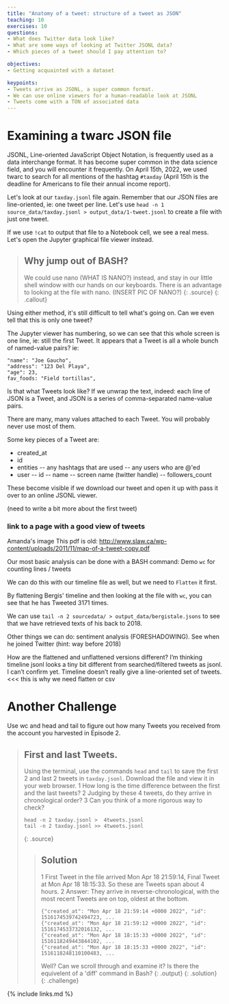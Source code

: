 ```yaml
---
title: "Anatomy of a tweet: structure of a tweet as JSON"
teaching: 10
exercises: 10
questions:
- What does Twitter data look like?
- What are some ways of looking at Twitter JSONL data?
- Which pieces of a tweet should I pay attention to?

objectives:
- Getting acquainted with a dataset

keypoints:
- Tweets arrive as JSONL, a super common format.
- We can use online viewers for a human-readable look at JSONL
- Tweets come with a TON of associated data
---
```


# Examining a twarc JSON file

JSONL, Line-oriented JavaScript Object Notation, is frequently used as a 
data interchange format. It has become super common in the data science 
field, and you will encounter it frequently. On April 15th, 2022, we 
used twarc to search for all mentions of the hashtag `#taxday` (April 15th is
the deadline for Americans to file their annual income report).

Let's look at our `taxday.jsonl` file again. Remember that our JSON files are line-oriented,
ie: one tweet per line. Let's use 
`head -n 1 source_data/taxday.jsonl > output_data/1-tweet.jsonl` to create a file
with just one tweet.

If we use `!cat` to output that file to a Notebook cell, we see a real mess. Let's
open the Jupyter graphical file viewer instead. 

> ## Why jump out of BASH?
>
> We could use nano (WHAT IS NANO?) instead, and stay in our little shell window 
> with our hands on our keyboards.  There is an advantage to looking at the
> file with nano. (INSERT PIC OF NANO?)
> {: .source}
{: .callout}

Using either method, it's still difficult to tell what's going on. Can we even tell that
this is only one tweet?

The Jupyter viewer has numbering, so we can see that this whole screen is one line, ie: 
still the first Tweet. It appears that a Tweet is all a whole bunch of named-value pairs? 
ie:

~~~
"name": "Joe Gaucho",
"address": "123 Del Playa",
"age": 23,
fav_foods: "Field tortillas",
~~~

Is that what Tweets look like? If we unwrap the text, indeed: each line of JSON is a Tweet,
and JSON is a series of comma-separated name-value pairs. 

There are many, many values attached to each Tweet. You will probably never use
most of them. 

Some key pieces of a Tweet are:
- created_at
- id
- entities
  -- any hashtags that are used
  -- any users who are @'ed
- user
  -- id
  -- name
  -- screen name (twitter handle)
  -- followers_count
  
These become visible if we download our tweet and open it up with pass it over to an
online JSONL viewer. 

(need to write a bit more about the first tweet)

### link to a page with a good view of tweets
Amanda's image
This pdf is old: http://www.slaw.ca/wp-content/uploads/2011/11/map-of-a-tweet-copy.pdf

Our most basic analysis can be done with a BASH command:
Demo `wc` for counting lines / tweets 

We can do this with our timeline file as well, but we need to `Flatten` it first.

By flattening Bergis' timeline and then looking at the file with `wc`, you can see
that he has Tweeted 3171 times. 

We can use `tail -n 2 sourcedata/ > output_data/bergistale.jsons` to see that
we have retrieved texts of his back to 2018.

Other things we can do: sentiment analysis (FORESHADOWING). See when he joined 
Twitter (hint: way before 2018)


How are the flattened and unflattened versions different?
I’m thinking timeline jsonl looks a tiny bit different from searched/filtered tweets as jsonl.
I can’t confirm yet.
Timeline doesn’t really give a line-oriented set of tweets. <<< this is why we need flatten or csv

# Another Challenge
Use wc and head and tail to figure out how many Tweets you received from the account you 
harvested in Episode 2.


> ## First and last Tweets.
>
> Using the terminal, use the commands `head` and `tail` to 
> save the first 2 and last 2 tweets in `taxday.jsonl`.
> Download the file and view it in your web browser. 
> 1 How long is the time difference between the first and the last tweets?
> 2 Judging by these 4 tweets, do they arrive in chronological order?
> 3 Can you think of a more rigorous way to check?
>
> ~~~
> head -n 2 taxday.jsonl >  4tweets.jsonl
> tail -n 2 taxday.jsonl >> 4tweets.jsonl
> ~~~
> {: .source}
>
> > ## Solution
> >
> > 1 First Tweet in the file arrived Mon Apr 18 21:59:14, Final Tweet at Mon Apr 18 18:15:33. So these 
> > are Tweets span about 4 hours.
> > 2 Answer: They arrive in reverse-chronological, with the most recent Tweets are on top, oldest at the bottom.
> > ~~~
> > {"created_at": "Mon Apr 18 21:59:14 +0000 2022", "id": 1516174539742494723, ...
> > {"created_at": "Mon Apr 18 21:59:12 +0000 2022", "id": 1516174533732016132, ...
> > {"created_at": "Mon Apr 18 18:15:33 +0000 2022", "id": 1516118249443844102, ...
> > {"created_at": "Mon Apr 18 18:15:33 +0000 2022", "id": 1516118248110100483, ...
> > ~~~
> > Well?
> > Can we scroll through and examine it?
> > Is there the equivelent of a 'diff' command in Bash?
> > {: .output}
> {: .solution}
{: .challenge}

{% include links.md %}

